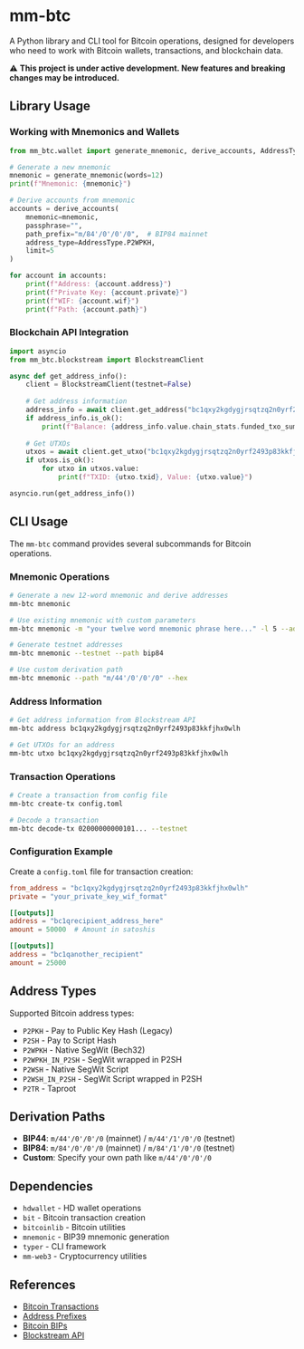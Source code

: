 # mm-btc

A Python library and CLI tool for Bitcoin operations, designed for developers who need to work with Bitcoin wallets, transactions, and blockchain data.

⚠️ **This project is under active development. New features and breaking changes may be introduced.**




## Library Usage

### Working with Mnemonics and Wallets

```python
from mm_btc.wallet import generate_mnemonic, derive_accounts, AddressType

# Generate a new mnemonic
mnemonic = generate_mnemonic(words=12)
print(f"Mnemonic: {mnemonic}")

# Derive accounts from mnemonic
accounts = derive_accounts(
    mnemonic=mnemonic,
    passphrase="",
    path_prefix="m/84'/0'/0'/0",  # BIP84 mainnet
    address_type=AddressType.P2WPKH,
    limit=5
)

for account in accounts:
    print(f"Address: {account.address}")
    print(f"Private Key: {account.private}")
    print(f"WIF: {account.wif}")
    print(f"Path: {account.path}")
```

### Blockchain API Integration

```python
import asyncio
from mm_btc.blockstream import BlockstreamClient

async def get_address_info():
    client = BlockstreamClient(testnet=False)
    
    # Get address information
    address_info = await client.get_address("bc1qxy2kgdygjrsqtzq2n0yrf2493p83kkfjhx0wlh")
    if address_info.is_ok():
        print(f"Balance: {address_info.value.chain_stats.funded_txo_sum}")
    
    # Get UTXOs
    utxos = await client.get_utxo("bc1qxy2kgdygjrsqtzq2n0yrf2493p83kkfjhx0wlh")
    if utxos.is_ok():
        for utxo in utxos.value:
            print(f"TXID: {utxo.txid}, Value: {utxo.value}")

asyncio.run(get_address_info())
```


## CLI Usage

The `mm-btc` command provides several subcommands for Bitcoin operations.

### Mnemonic Operations

```bash
# Generate a new 12-word mnemonic and derive addresses
mm-btc mnemonic

# Use existing mnemonic with custom parameters
mm-btc mnemonic -m "your twelve word mnemonic phrase here..." -l 5 --address-type P2WPKH

# Generate testnet addresses
mm-btc mnemonic --testnet --path bip84

# Use custom derivation path
mm-btc mnemonic --path "m/44'/0'/0'/0" --hex
```

### Address Information

```bash
# Get address information from Blockstream API
mm-btc address bc1qxy2kgdygjrsqtzq2n0yrf2493p83kkfjhx0wlh

# Get UTXOs for an address
mm-btc utxo bc1qxy2kgdygjrsqtzq2n0yrf2493p83kkfjhx0wlh
```

### Transaction Operations

```bash
# Create a transaction from config file
mm-btc create-tx config.toml

# Decode a transaction
mm-btc decode-tx 02000000000101... --testnet
```

### Configuration Example

Create a `config.toml` file for transaction creation:

```toml
from_address = "bc1qxy2kgdygjrsqtzq2n0yrf2493p83kkfjhx0wlh"
private = "your_private_key_wif_format"

[[outputs]]
address = "bc1qrecipient_address_here"
amount = 50000  # Amount in satoshis

[[outputs]]
address = "bc1qanother_recipient"
amount = 25000
```

## Address Types

Supported Bitcoin address types:

- `P2PKH` - Pay to Public Key Hash (Legacy)
- `P2SH` - Pay to Script Hash
- `P2WPKH` - Native SegWit (Bech32)
- `P2WPKH_IN_P2SH` - SegWit wrapped in P2SH
- `P2WSH` - Native SegWit Script
- `P2WSH_IN_P2SH` - SegWit Script wrapped in P2SH  
- `P2TR` - Taproot

## Derivation Paths

- **BIP44**: `m/44'/0'/0'/0` (mainnet) / `m/44'/1'/0'/0` (testnet)
- **BIP84**: `m/84'/0'/0'/0` (mainnet) / `m/84'/1'/0'/0` (testnet)
- **Custom**: Specify your own path like `m/44'/0'/0'/0`


## Dependencies

- `hdwallet` - HD wallet operations
- `bit` - Bitcoin transaction creation
- `bitcoinlib` - Bitcoin utilities
- `mnemonic` - BIP39 mnemonic generation
- `typer` - CLI framework
- `mm-web3` - Cryptocurrency utilities


## References

- [Bitcoin Transactions](https://en.bitcoin.it/wiki/Transaction)
- [Address Prefixes](https://en.bitcoin.it/wiki/List_of_address_prefixes)
- [Bitcoin BIPs](https://github.com/bitcoin/bips/blob/master/README.mediawiki)
- [Blockstream API](https://github.com/Blockstream/esplora/blob/master/API.md)

